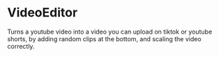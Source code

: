 # VideoEditor
Turns a youtube video into a video you can upload on tiktok or youtube shorts, by adding random clips at the bottom, and scaling the video correctly.
